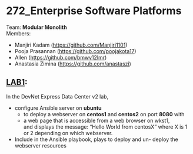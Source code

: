 # 272_Enterprise Software Platforms

Team: **Modular Monolith**\
Members: 
* Manjiri Kadam (https://github.com/Manjiri1101)
* Pooja Prasannan (https://github.com/poojakota17)
* Allen (https://github.com/bmwv12lmr)
* Anastasia Zimina (https://github.com/anastaszi)

## [LAB1](https://github.com/anastaszi/272_enterprise/tree/master/lab1):
In the DevNet Express Data Center v2 lab, 
* configure Ansible server on **ubuntu** 
  * to deploy a webserver on **centos1** and **centos2** on port **8080** with 
  * a web page that is accessible from a web browser on wkst1, \
  and displays the message: “Hello World from centosX” where X is 1 or 2 depending on which webserver.
* Include in the Ansible playbook, plays to deploy and un- deploy the webserver resources

